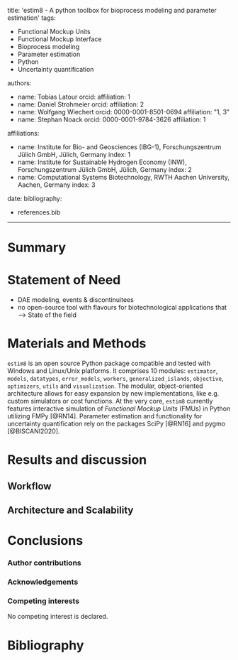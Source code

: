 title: 'estim8 - A python toolbox for bioprocess modeling and parameter estimation'
tags:
  - Functional Mockup Units
  - Functional Mockup Interface
  - Bioprocess modeling
  - Parameter estimation
  - Python
  - Uncertainty quantification


authors:
  - name: Tobias Latour
    orcid:
    affiliation: 1
  - name: Daniel Strohmeier
    orcid:
    affiliation: 2
  - name: Wolfgang Wiechert
    orcid: 0000-0001-8501-0694
    affiliation: "1, 3"
  - name: Stephan Noack
    orcid: 0000-0001-9784-3626
    affiliation: 1

affiliations:
 - name: Institute for Bio- and Geosciences (IBG-1), Forschungszentrum Jülich GmbH, Jülich, Germany
   index: 1
 - name: Institute for Sustainable Hydrogen Economy (INW), Forschungszentrum Jülich GmbH, Jülich, Germany
   index: 2
 - name: Computational Systems Biotechnology, RWTH Aachen University, Aachen, Germany
   index: 3

date:
bibliography:
  - references.bib
---

# Summary

# Statement of Need
- DAE modeling, events & discontinuitees
- no open-source tool with flavours for biotechnological applications that --> State of the field

# Materials and Methods
$\texttt{estim8}$ is an open source Python package compatible and tested with Windows and Linux/Unix platforms. It comprises 10 modules: `estimator`, `models`, `datatypes`, `error_models`, `workers`, `generalized_islands`, `objective`, `optimizers`, `utils` and `visualization`. The modular, object-oriented architecture allows for easy expansion by new implementations, like e.g. custom simulators or cost functions. At the very core, $\texttt{estim8}$ currently features interactive simulation of $\textit{Functional Mockup Units}$ (FMUs) in Python utilizing FMPy [@RN14]. Parameter estimation and functionality for uncertainty quantification rely on the packages SciPy [@RN16] and pygmo [@BISCANI2020].

# Results and discussion
## Workflow


## Architecture and Scalability

# Conclusions



### Author contributions

### Acknowledgements

### Competing interests
No competing interest is declared.



# Bibliography
